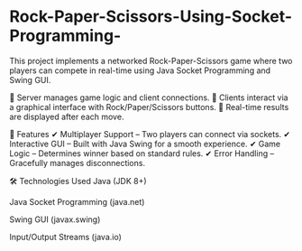 # Rock-Paper-Scissors-Using-Socket-Programming-
This project implements a networked Rock-Paper-Scissors game where two players can compete in real-time using Java Socket Programming and Swing GUI.

🔹 Server manages game logic and client connections.
🔹 Clients interact via a graphical interface with Rock/Paper/Scissors buttons.
🔹 Real-time results are displayed after each move.

🚀 Features
✔ Multiplayer Support – Two players can connect via sockets.
✔ Interactive GUI – Built with Java Swing for a smooth experience.
✔ Game Logic – Determines winner based on standard rules.
✔ Error Handling – Gracefully manages disconnections.

🛠️ Technologies Used
Java (JDK 8+)

Java Socket Programming (java.net)

Swing GUI (javax.swing)

Input/Output Streams (java.io)
